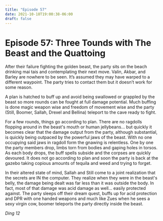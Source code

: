 ```yaml
---
title: "Episode 57"
date: 2021-10-18T19:00:38-06:00
draft: false
---
```

# Episode 57: Three Tounds with The Beast and the Quattoing #

After their failure fighting the golden beast, the party sits on the beach drinking mai tais and contemplating their next move. Valin, Akbar, and Barley are nowhere to be seen. It’s assumed they may have warped to a different waypoint. The party tries to contact them but it doesn’t work for some reason.

A plan is hatched to buff up and avoid being swallowed or grappled by the beast so more rounds can be fought at full damage potential. Much buffing is done magic weapon wise and freedom of movement wise and the party (Still, Boomer, Sallah, Drexel and Bellina)  teleport to the cave ready to fight.

For a few rounds, things go according to plan. There are no ragdolls flopping around in the beast's mouth or human jellybeans… but quickly it becomes clear that the damage output from the party, although substantial, is quickly being outpaced by the powerful jaws of the beast. With no one occupying said jaws in ragdoll form the gnawing is relentless. One by one the party members drop, limbs torn from bodies and gaping holes in torsos. As each body drops, the buff spells subside and the corpses are quickly devoured. It does not go according to plan and soon the party is back at the gazebo taking copious amounts of tequila and weed and trying to forget.

In their altered state of mind, Sallah and Still come to a joint realization that the secrets are IN the computer. They realize when they were in the beast's belly, the damage being dealt was far less than it was outside the body. In fact, most of that damage was acid damage as well… easily protected against. The party sleeps off their dream quest, buffs up for acid protection and DPR with one handed weapons and much like Zues when he sees a sexy virgin cow, boomer teleports the party directly inside the beast.

_Ding 12_
